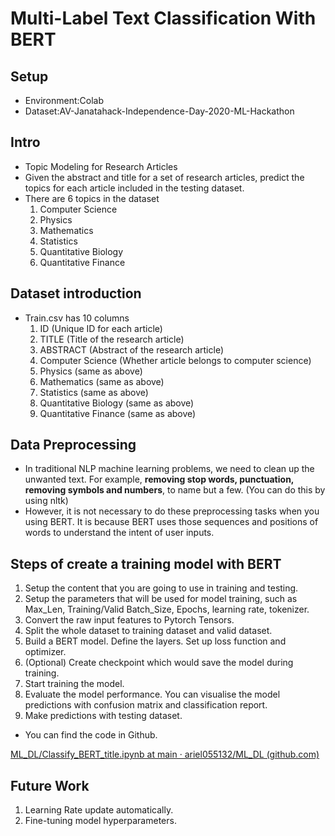 # Multi-Label Text Classification With BERT

## Setup

* Environment:Colab
* Dataset:AV-Janatahack-Independence-Day-2020-ML-Hackathon



## Intro

* Topic Modeling for Research Articles
* Given the abstract and title for a set of research articles, predict the topics for each article included in the testing dataset.
* There are 6 topics in the dataset
  1. Computer Science 
  2. Physics
  3. Mathematics
  4. Statistics
  5. Quantitative Biology
  6. Quantitative Finance



## Dataset introduction

* Train.csv has 10 columns
  1. ID (Unique ID for each article)
  2. TITLE (Title of the research article)
  3. ABSTRACT (Abstract of the research article)
  4. Computer Science (Whether article belongs to computer science)
  5. Physics (same as above)
  6. Mathematics (same as above)
  7. Statistics (same as above)
  8. Quantitative Biology (same as above)
  9. Quantitative Finance (same as above)



## Data Preprocessing

* In traditional NLP machine learning problems, we need to clean up the unwanted text. For example, **removing stop words, punctuation, removing symbols and numbers**, to name but a few. (You can do this by using nltk)
* However, it is not necessary to do these preprocessing tasks when you using BERT. It is because BERT uses those sequences and positions of words to understand the intent of user inputs.



## Steps of create a training model with BERT

1. Setup the content that you are going to use in training and testing.
2. Setup the parameters that will be used for model training, such as Max_Len, Training/Valid Batch_Size, Epochs, learning rate, tokenizer.
3. Convert the raw input features to Pytorch Tensors.
4. Split the whole dataset to training dataset and valid dataset.
5. Build a BERT model. Define the layers. Set up loss function and optimizer.
6. (Optional) Create checkpoint which would save the model during training.
7. Start training the model.
8. Evaluate the model performance. You can visualise the model predictions with confusion matrix and classification report.
9. Make predictions with testing dataset.

* You can find the code in Github.

[ML_DL/Classify_BERT_title.ipynb at main · ariel055132/ML_DL (github.com)](https://github.com/ariel055132/ML_DL/blob/main/Multi_Label_Text_Classification/classify_with_BERT/Classify_BERT_title.ipynb)



## Future Work 

1. Learning Rate update automatically.
2. Fine-tuning model hyperparameters.